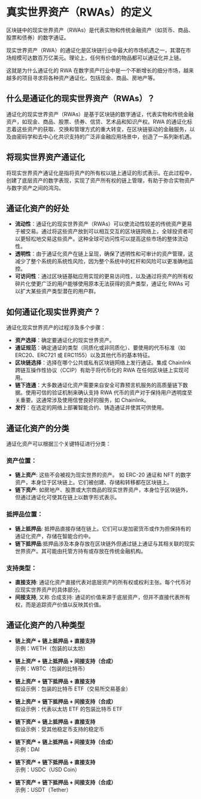 # 真实世界资产（RWAs）的定义

区块链中的现实世界资产（RWAs）是代表实物和传统金融资产（如货币、商品、股票和债券）的数字通证。<br/>

现实世界资产（RWA）的通证化是区块链行业中最大的市场机遇之一，其潜在市场规模可达数百万亿美元。理论上，任何有价值的物品都可以通证化并上链。<br/>

这就是为什么通证化的 RWA 在数字资产行业中是一个不断增长的细分市场，越来越多的项目寻求将各种资产通证化，包括现金、商品、房地产等。<br/>

## 什么是通证化的现实世界资产（RWAs）？

通证化的现实世界资产（RWAs）是基于区块链的数字通证，代表实物和传统金融资产，如现金、商品、股票、债券、信贷、艺术品和知识产权。RWA 的通证化标志着这些资产的获取、交换和管理方式的重大转变，在区块链驱动的金融服务，以及由密码学和去中心化共识支持的广泛非金融应用场景中，创造了一系列新机遇。

## 将现实世界资产通证化

将现实世界资产通证化是指将资产的所有权以链上通证的形式表示。在此过程中，创建了底层资产的数字表现，实现了资产所有权的链上管理，有助于弥合实物资产与数字资产之间的鸿沟。

## 通证化资产的好处

- **流动性**：通证化的现实世界资产（RWAs）可以使流动性较差的传统资产更易于被交易。通过将这些资产放到可以相互交互的区块链网络上，全球投资者可以更轻松地交易这些资产。这种全球可访问性可以提高这些市场的整体流动性。
- **透明性**：由于通证化资产在链上呈现，确保了透明性和可审计的资产管理，这减少了整个系统的系统性风险，因为整个系统中的杠杆和风险可以更准确地监控。
- **可访问性**：通过区块链基础应用实现的更易访问性，以及通过将资产的所有权碎片化使更广泛的用户能够使用原本无法获得的资产类型，通证化 RWAs 可以扩大某些资产类型潜在的用户群。

## 如何通证化现实世界资产？

通证化现实世界资产的过程涉及多个步骤：

- **资产选择**：确定要通证化的现实世界资产。
- **通证规范**：确定通证的类型（同质化或非同质化）、要使用的代币标准（如 ERC20、ERC721 或 ERC1155）以及其他代币的基本特征。
- **区块链选择**：选择在哪个公共或私有区块链网络上发行通证。集成 Chainlink 跨链互操作性协议（CCIP）有助于将代币化的 RWA 在任何区块链上实现可用。
- **链下连通**：大多数通证化资产需要来自安全可靠预言机服务的高质量链下数据。使用可信的验证机制来确认支持 RWA 代币的资产对于保持用户透明度至关重要。这通常涉及使用信誉良好的服务，如 Chainlink。
- **发行**：在选定的网络上部署智能合约、铸造通证并使其可供使用。

## 通证化资产的分类

通证化资产可以根据三个关键特征进行分类：

### 资产位置：

- **链上资产**: 这些不会被视为现实世界的资产。
  如 ERC-20 通证和 NFT 的数字资产，本身位于区块链上。它们被创建、存储和转移都在区块链上。
- **链下资产**: 如房地产、股票或大宗商品的现实世界资产，本身位于区块链外，但通过通证化可使其在链上以数字形式表示。

### 抵押品位置：

- **链上抵押品**: 抵押品直接存储在链上。它们可以是加密货币或作为担保持有的通证化资产，存储在智能合约中。
- **链下抵押品**:抵押品涉及本身存放在区块链外但通过链上通证与其相关联的现实世界资产。其可能由托管方持有或存放在传统金融机构。

### 支持类型：

- **直接支持**: 通证化资产直接代表对底层资产的所有权或权利主张。每个代币对应现实世界资产的具体部分。
- **间接支持**, 又称 合成支持: 通证的价值来源于底层资产，但并不直接代表所有权，而是追踪资产价值以反映其价值。

## 通证化资产的八种类型

- **链上资产 + 链上抵押品 + 直接支持**<br/>
  示例：WETH（包装的以太坊）

- **链上资产 + 链上抵押品 + 间接支持（合成）**<br/>
  示例：WBTC（包装的比特币）

- **链上资产 + 链下抵押品 + 直接支持**<br/>
  假设示例：包装的比特币 ETF（交易所交易基金）

- **链上资产 + 链下抵押品 + 间接支持（合成）**<br/>
  假设示例：代表以太坊 ETF 的包装比特币 ETF

- **链下资产 + 链上抵押品 + 直接支持**<br/>
  假设示例：受其他稳定币支持的稳定币

- **链下资产 + 链上抵押品 + 间接支持（合成）**<br/>
  示例：DAI

- **链下资产 + 链下抵押品 + 直接支持**<br/>
  示例：USDC（USD Coin）

- **链下资产 + 链下抵押品 + 间接支持（合成）** <br/>
  示例：USDT（Tether）
